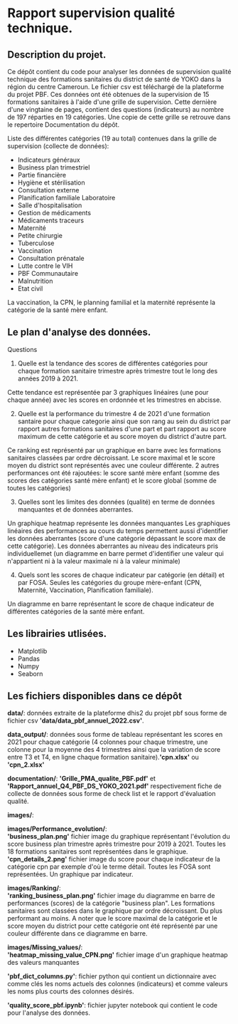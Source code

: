 # Rapport supervision qualité technique.

## Description du projet.
Ce dépôt contient du code pour analyser les données de supervision qualité technique des formations sanitaires du district de santé de YOKO dans la région du centre Cameroun. Le fichier csv est téléchargé de la plateforme du projet PBF. Ces données ont été obtenues de la supervision de 15 formations sanitaires à l'aide d'une grille de supervision. Cette dernière d'une vingtaine de pages, contient des questions (indicateurs) au nombre de 197 réparties en 19 catégories. Une copie de cette grille se retrouve dans le repertoire Documentation du dépôt.

Liste des différentes catégories (19 au total) contenues dans la grille de supervision (collecte de données):
- Indicateurs généraux
- Business plan trimestriel
- Partie financière
- Hygiène et stérilisation
- Consultation externe
- Planification familiale Laboratoire
- Salle d'hospitalisation
- Gestion de médicaments
- Médicaments traceurs
- Maternité
- Petite chirurgie
- Tuberculose
- Vaccination
- Consultation prénatale
- Lutte contre le VIH
- PBF Communautaire
- Malnutrition
- Etat civil

La vaccination, la CPN, le planning familial et la maternité représente la catégorie de la santé mère enfant.

## Le plan d'analyse des données.
Questions    
1. Quelle est la tendance des scores de différentes catégories pour chaque formation sanitaire trimestre après trimestre tout le long des années 2019 à 2021.       

Cette tendance est représentée par 3 graphiques linéaires (une pour chaque année) avec les scores en ordonnée et les trimestres en abcisse.

2. Quelle est la performance du trimestre 4 de 2021 d'une formation santaire pour chaque categorie ainsi que son rang au sein du district par rapport autres formations sanitaires d'une part et part rapport au score maximum de cette catégorie et au score moyen du district d'autre part.       

Ce ranking est représenté par un graphique en barre avec les formations sanitaires classées par ordre décroissant. Le score maximal et le score moyen du district sont représentés avec une couleur différente.
2 autres performances ont été rajoutées: le score santé mère enfant (somme des scores des catégories santé mère enfant) et le score global (somme de toutes les catégories)

3. Quelles sont les limites des données (qualité) en terme de données manquantes et de données aberrantes.

Un graphique heatmap représente les données manquantes
Les graphiques linéaires des performances au cours du temps permettent aussi d'identifier les données aberrantes (score d'une catégorie dépassant le score max de cette catégorie).
Les données aberrantes au niveau des indicateurs pris individuellemet (un diagramme en barre permet d'identifier une valeur qui n'appartient ni à la valeur maximale ni à la valeur minimale)

4. Quels sont les scores de chaque indicateur par catégorie (en détail) et par FOSA. Seules les catégories du groupe mère-enfant (CPN, Maternité, Vaccination, Planification familiale).

Un diagramme en barre représentant le score de chaque indicateur de différentes catégories de la santé mère enfant.


## Les librairies utlisées.
- Matplotlib
- Pandas
- Numpy
- Seaborn

## Les fichiers disponibles dans ce dépôt
**data/**: données extraite de la plateforme dhis2 du projet pbf sous forme de fichier csv **'data/data_pbf_annuel_2022.csv'**.

**data_output/**: données sous forme de tableau représentant les scores en 2021 pour chaque catégorie (4 colonnes pour chaque trimestre, une colonne pour la moyenne des 4 trimestres ainsi que la variation de score entre T3 et T4, en ligne chaque formation sanitaire).**'cpn.xlsx'** ou **'cpn_2.xlsx'**

**documentation/**: **'Grille_PMA_qualite_PBF.pdf'** et **'Rapport_annuel_Q4_PBF_DS_YOKO_2021.pdf'** respectivement fiche de collecte de données sous forme de check list et le rapport d'évaluation qualité.

**images/**:

**images/Performance_evolution/**:    
**'business_plan.png'** fichier image du graphique représentant l'évolution du score business plan trimestre après trimestre pour 2019 à 2021. Toutes les 18 formations sanitaires sont représentées dans le graphique.   
**'cpn_details_2.png'** fichier image du score pour chaque indicateur de la catégorie cpn par exemple d'où le terme détail. Toutes les FOSA sont représentées. Un graphique par indicateur.

**images/Ranking/**:    
**'ranking_business_plan.png'** fichier image du diagramme en barre de performances (scores) de la catégorie "business plan". Les formations sanitaires sont classées dans le graphique par ordre décroissant. Du plus performant au moins. A noter que le score maximal de la catégorie et le score moyen du district pour cette catégorie ont été représenté par une couleur différente dans ce diagramme en barre.

**images/Missing_values/**:                         
**'heatmap_missing_value_CPN.png'** fichier image d'un graphique heatmap des valeurs manquantes

**'pbf_dict_columns.py'**: fichier python qui contient un dictionnaire avec comme clés les noms actuels des colonnes (indicateurs) et comme valeurs les noms plus courts des colonnes désirés.

**'quality_score_pbf.ipynb'**: fichier jupyter notebook qui contient le code pour l'analyse des données.
